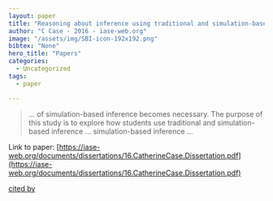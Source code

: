 ```yaml
---
layout: paper
title: "Reasoning about inference using traditional and simulation-based inference models"
author: "C Case - 2016 - iase-web.org"
image: "/assets/img/SBI-icon-192x192.png"
bibtex: "None"
hero_title: "Papers"
categories:
  - Uncategorized
tags:
  - paper

---
```

>… of simulation-based inference becomes necessary. The purpose of this study is to explore how students use traditional and simulation-based inference … simulation-based inference …

Link to paper: [https://iase-web.org/documents/dissertations/16.CatherineCase.Dissertation.pdf](https://iase-web.org/documents/dissertations/16.CatherineCase.Dissertation.pdf)

[cited by](https://scholar.google.com/scholar?cites=6941266161623576372&as_sdt=2005&sciodt=0,5&hl=en&num=20)
